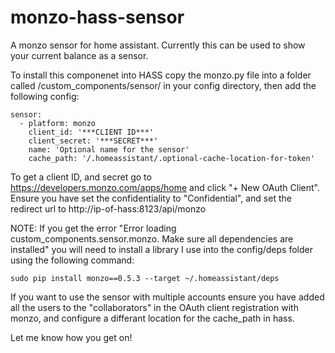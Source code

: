 # monzo-hass-sensor
A monzo sensor for home assistant. Currently this can be used to show your current balance as a sensor.

To install this componenet into HASS copy the monzo.py file into a folder called /custom_components/sensor/ in your config directory, then add the following config:

```
sensor:
  - platform: monzo
    client_id: '***CLIENT ID***'
    client_secret: '***SECRET***'
    name: 'Optional name for the sensor'
    cache_path: '/.homeassistant/.optional-cache-location-for-token'
```
   
To get a client ID, and secret go to https://developers.monzo.com/apps/home and click "+ New OAuth Client". Ensure you have set the confidentiality to "Confidential", and set the redirect url to http://ip-of-hass:8123/api/monzo
    
NOTE: If you get the error "Error loading custom_components.sensor.monzo. Make sure all dependencies are installed" you will need to install a library I use into the config/deps folder using the following command:

`sudo pip install monzo==0.5.3 --target ~/.homeassistant/deps`

If you want to use the sensor with multiple accounts ensure you have added all the users to the "collaborators" in the OAuth client registration with monzo, and configure a differant location for the cache_path in hass.

Let me know how you get on!
